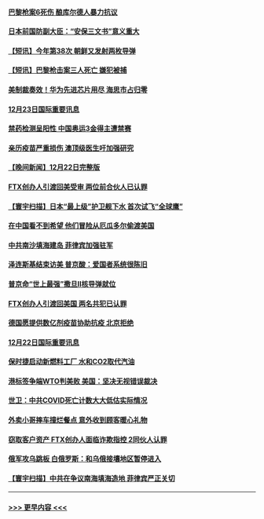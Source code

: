 #### [巴黎枪案6死伤 酿库尔德人暴力抗议](../pages/prog202/a103605375.md?t=12240943) 
#### [日本前国防副大臣：“安保三文书”意义重大](../pages/prog202/a103605368.md?t=12240943) 
#### [【短讯】今年第38次 朝鲜又发射两枚导弹](../pages/prog202/a103605358.md?t=12240943) 
#### [【短讯】巴黎枪击案三人死亡 嫌犯被捕](../pages/prog202/a103605354.md?t=12240943) 
#### [美制裁奏效！华为先进芯片用尽 海思市占归零](../pages/prog202/a103605144.md?t=12240943) 
#### [12月23日国际重要讯息](../pages/prog202/a103605133.md?t=12240943) 
#### [禁药检测呈阳性 中国奥运3金得主遭禁赛](../pages/prog202/a103605131.md?t=12240943) 
#### [亲历疫苗严重损伤 澳顶级医生吁加强研究](../pages/prog202/a103605147.md?t=12240943) 
#### [【晚间新闻】12月22日完整版](../pages/prog202/a103604885.md?t=12240943) 
#### [FTX创办人引渡回美受审 两位前合伙人已认罪](../pages/prog202/a103604891.md?t=12240943) 
#### [【寰宇扫描】日本“最上级”护卫舰下水 首次试飞“全球鹰”](../pages/prog202/a103604902.md?t=12240943) 
#### [在中国看不到希望 他们冒险从厄瓜多尔偷渡美国](../pages/prog202/a103604722.md?t=12240943) 
#### [中共南沙填海建岛 菲律宾加强驻军](../pages/prog202/a103604766.md?t=12240943) 
#### [泽连斯基结束访美 普京酸：爱国者系统很陈旧](../pages/prog202/a103604760.md?t=12240943) 
#### [普京命“世上最强”撒旦II核导弹就位](../pages/prog202/a103604670.md?t=12240943) 
#### [FTX创办人引渡回美国 两名共犯已认罪](../pages/prog202/a103604527.md?t=12240943) 
#### [德国愿提供数亿剂疫苗协助抗疫 北京拒绝](../pages/prog202/a103604467.md?t=12240943) 
#### [12月22日国际重要讯息](../pages/prog202/a103604276.md?t=12240943) 
#### [保时捷启动新燃料工厂 水和CO2取代汽油](../pages/prog202/a103604248.md?t=12240943) 
#### [港标签争端WTO判美败 美国：坚决无视错误裁决](../pages/prog202/a103604240.md?t=12240943) 
#### [世卫：中共COVID死亡计数大大低估实际情况](../pages/prog202/a103604252.md?t=12240943) 
#### [外卖小哥摔车撞烂餐点 意外收到顾客暖心礼物](../pages/prog202/a103604163.md?t=12240943) 
#### [窃取客户资产 FTX创办人面临诈欺指控 2同伙人认罪](../pages/prog202/a103604171.md?t=12240943) 
#### [俄军攻乌跳板 白俄罗斯：和乌俄接壤地区暂停进入](../pages/prog202/a103603980.md?t=12240943) 
#### [【寰宇扫描】中共在争议南海填海造地 菲律宾严正关切](../pages/prog202/a103603987.md?t=12240943) 

----
#### [ >>> 更早内容 <<< ](../indexes/prog202-earlier.md)
